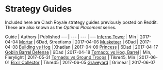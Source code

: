 # Strategy Guides

Included here are Clash Royale strategy guides previously posted on Reddit. These are also known as the _Optimal Placement_ series.

Guide | Authors | Published
--- | --- | --- | ---
[Inferno Tower](strategy/inferno-tower.md) | Min | 2017-04-04
[Mortar](strategy/mortar.md) | 6Dad, Streetlamp | 2017-04-06
[Musketeer](strategy/musketeer.md) | 6Dad | 2017-04-08
[Building vs Hog](strategy/building-vs-hog.md) | Xhadian | 2017-04-09
[Princess](strategy/princess.md) | 6Dad | 2017-04-17
[Goblin Barrel Defense](strategy/goblin-barrel-defense.md) | 6Dad | 2017-04-18
[Tornado: vs Hog, Barrel](strategy/tornado.md) | Min, Fierylight | 2017-05-31
[Tornado: vs Ground Troops](strategy/tornado2.md) | Tikre45, Min | 2017-06-01
[Elixir Collector](strategy/elixir-collector.md) | Tikre45 | 2017-06-05
[Graveyard](strategy/graveyard.md) | Grimear | 2017-06-07

